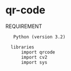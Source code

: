# qr-code

REQUIREMENT

       Python (version 3.2)
       
      libraries
          import qrcode
          import cv2
          import sys
         
